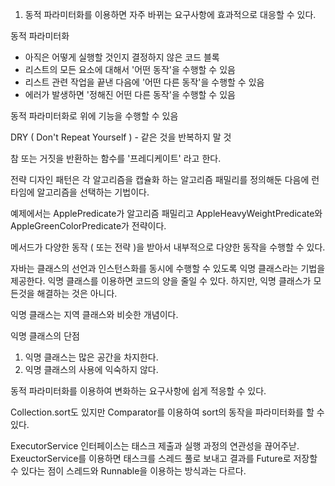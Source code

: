 1. 동적 파라미터화를 이용하면 자주 바뀌는 요구사항에 효과적으로 대응할 수 있다.

동적 파라미터화
- 아직은 어떻게 실행할 것인지 결정하지 않은 코드 블록
- 리스트의 모든 요소에 대해서 '어떤 동작'을 수행할 수 있음
- 리스트 관련 작업을 끝낸 다음에 '어떤 다른 동작'을 수행할 수 있음
- 에러가 발생하면 '정해진 어떤 다른 동작'을 수행할 수 있음

동적 파라미터화로 위에 기능을 수행할 수 있음

DRY ( Don't Repeat Yourself ) - 같은 것을 반복하지 말 것

참 또는 거짓을 반환하는 함수를 '프레디케이트' 라고 한다.

전략 디자인 패턴은 각 알고리즘을 캡슐화 하는 알고리즘 패밀리를 정의해둔 다음에 런타임에 알고리즘을 선택하는 기법이다.

예제에서는 ApplePredicate가 알고리즘 패밀리고 AppleHeavyWeightPredicate와 AppleGreenColorPredicate가 전략이다.

메서드가 다양한 동작 ( 또는 전략 )을 받아서 내부적으로 다양한 동작을 수행할 수 있다.

자바는 클래스의 선언과 인스턴스화를 동시에 수행할 수 있도록 익명 클래스라는 기법을 제공한다. 익명 클래스를 이용하면 코드의 양을 줄일 수 있다.
하지만, 익명 클래스가 모든것을 해결하는 것은 아니다.

익명 클래스는 지역 클래스와 비슷한 개념이다.

익명 클래스의 단점
1. 익명 클래스는 많은 공간을 차지한다.
2. 익명 클래스의 사용에 익숙하지 않다.

동적 파라미터화를 이용하여 변화하는 요구사항에 쉽게 적응할 수 있다.

Collection.sort도 있지만 Comparator를 이용하여 sort의 동작을 파라미터화를 할 수 있다.

ExecutorService 인터페이스는 태스크 제출과 실행 과정의 연관성을 끊어주낟.
ExeuctorService를 이용하면 태스크를 스레드 풀로 보내고 결과를 Future로 저장할 수 있다는 점이 스레드와 Runnable을 이용하는 방식과는 다르다.

